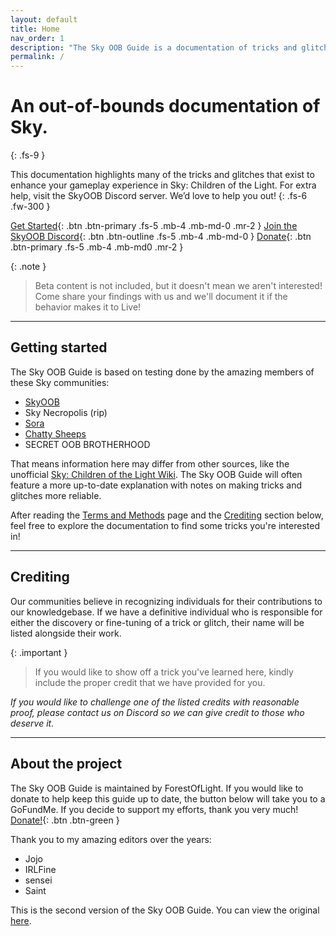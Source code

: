 ```yaml
---
layout: default
title: Home
nav_order: 1
description: "The Sky OOB Guide is a documentation of tricks and glitches in Sky: Children of the Light."
permalink: /
---
```


# An out-of-bounds documentation of Sky.
{: .fs-9 }

This documentation highlights many of the tricks and glitches that exist to enhance your gameplay experience in Sky: Children of the Light. For extra help, visit the SkyOOB Discord server. We’d love to help you out!
{: .fs-6 .fw-300 }

[Get Started](#getting-started){: .btn .btn-primary .fs-5 .mb-4 .mb-md-0 .mr-2 } [Join the SkyOOB Discord](https://discord.gg/h6JtXQv62y){: .btn .btn-outline .fs-5 .mb-4 .mb-md-0 } [Donate](https://gofund.me/45a571b0){: .btn .btn-primary .fs-5 .mb-4 .mb-md0 .mr-2 }

{: .note }
> Beta content is not included, but it doesn't mean we aren't interested! Come share your findings with us and we'll document it if the behavior makes it to Live!

---

## Getting started

The Sky OOB Guide is based on testing done by the amazing members of these Sky communities:
- [SkyOOB](https://discord.gg/h6JtXQv62y)
- Sky Necropolis (rip)
- [Sora](https://discord.gg/xqBTm2j)
- [Chatty Sheeps](https://discord.gg/nktjdAjyHx)
- SECRET OOB BROTHERHOOD

That means information here may differ from other sources, like the unofficial [Sky: Children of the Light Wiki](https://sky-children-of-the-light.fandom.com/wiki/The_Out_of_Bounds_(OOB)). The Sky OOB Guide will often feature a more up-to-date explanation with notes on making tricks and glitches more reliable.

After reading the [Terms and Methods](./docs/terms-and-methods) page and the [Crediting](#crediting) section below, feel free to explore the documentation to find some tricks you're interested in!

---

## Crediting

Our communities believe in recognizing individuals for their contributions to our knowledgebase. If we have a definitive individual who is responsible for either the discovery or fine-tuning of a trick or glitch, their name will be listed alongside their work.

{: .important }
> If you would like to show off a trick you've learned here, kindly include the proper credit that we have provided for you.

*If you would like to challenge one of the listed credits with reasonable proof, please contact us on Discord so we can give credit to those who deserve it.*

---

## About the project

The Sky OOB Guide is maintained by ForestOfLight. If you would like to donate to help keep this guide up to date, the button below will take you to a GoFundMe. If you decide to support my efforts, thank you very much!
[Donate!](https://gofund.me/45a571b0){: .btn .btn-green }

Thank you to my amazing editors over the years:
- Jojo 
- IRLFine
- sensei
- Saint

This is the second version of the Sky OOB Guide. You can view the original [here](https://docs.google.com/document/d/1Inh4q4008EtxY2b1PZnKJArfwUiFuxawXJ8lw3KaelM/edit).
